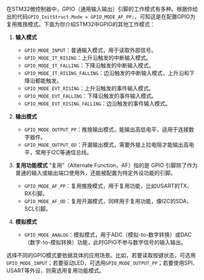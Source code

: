 在STM32微控制器中，GPIO（通用输入输出）引脚的工作模式有多种。根据你给出的代码`GPIO_InitStruct.Mode = GPIO_MODE_AF_PP;`，可知这是在配置GPIO为复用推挽模式。下面为你介绍STM32中GPIO的其他工作模式：

1. **输入模式**
   - `GPIO_MODE_INPUT`：普通输入模式，用于读取外部信号。
   - `GPIO_MODE_IT_RISING`：上升沿触发的中断输入模式。
   - `GPIO_MODE_IT_FALLING`：下降沿触发的中断输入模式。
   - `GPIO_MODE_IT_RISING_FALLING`：边沿触发的中断输入模式，上升沿和下降沿都能触发。
   - `GPIO_MODE_EVT_RISING`：上升沿触发的事件输入模式。
   - `GPIO_MODE_EVT_FALLING`：下降沿触发的事件输入模式。
   - `GPIO_MODE_EVT_RISING_FALLING`：边沿触发的事件输入模式。

2. **输出模式**
   - `GPIO_MODE_OUTPUT_PP`：推挽输出模式，能输出高低电平，适用于连接数字器件。
   - `GPIO_MODE_OUTPUT_OD`：开漏输出模式，需要外接上拉电阻才能输出高电平，常用于I2C等通信总线。

1. **复用功能模式** “复用”（Alternate Function，AF）指的是 GPIO 引脚除了作为普通的输入或输出端口使用外，还能被配置为特定外设功能的引脚。
   - `GPIO_MODE_AF_PP`：复用推挽模式，用于复用功能，比如USART的TX、RX引脚。
   - `GPIO_MODE_AF_OD`：复用开漏模式，同样用于复用功能，像I2C的SDA、SCL引脚。

4. **模拟模式**
   - `GPIO_MODE_ANALOG`：模拟模式，用于ADC（模拟-to-数字转换）或DAC（数字-to-模拟转换）功能，此时GPIO不参与数字信号的输入输出。

选择不同的GPIO模式要依据具体的应用场景。比如，若要读取按键状态，可选用`GPIO_MODE_INPUT`；若要驱动LED，可选用`GPIO_MODE_OUTPUT_PP`；若要使用SPI、USART等外设，则需选用复用功能模式。
